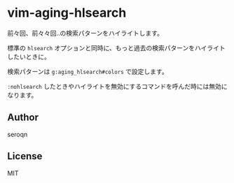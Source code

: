 # vim-aging-hlsearch
前々回、前々々回‥の検索パターンをハイライトします。

標準の `hlsearch` オプションと同時に、もっと過去の検索パターンをハイライトしたいときに。

検索パターンは `g:aging_hlsearch#colors` で設定します。

`:nohlsearch` したときやハイライトを無効にするコマンドを呼んだ時には無効になります。


## Author
seroqn

## License
MIT
